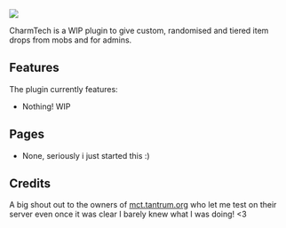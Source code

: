 <img src="https://github.com/Sefiraat/CharmTech/blob/master/images/wiki/logo/logo_large.png">

CharmTech is a WIP plugin to give custom, randomised and tiered item drops from mobs and for admins.

## Features
The plugin currently features:
* Nothing! WIP

## Pages
* None, seriously i just started this :)


## Credits
A big shout out to the owners of [mct.tantrum.org](https://mct.enjin.com/) who let me test on their server even once it was clear I barely knew what I was doing! <3
